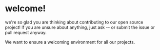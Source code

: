 # welcome!
we're so glad you are thinking about contributing to our open source project!
If you are unsure about anything, just ask -- or submit the issue or pull request anyway.


We want to ensure a welcoming environment for all our projects.
